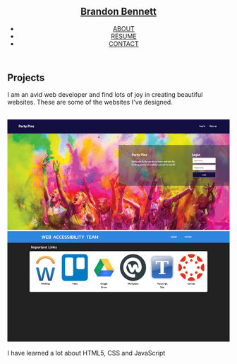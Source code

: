 <!DOCTYPE html>
<html lang="en">
<head>
  <meta charset="UTF-8">
  <meta name="viewport" content="width=device-width, initial-scale=1.0">
  <link href="style.css" type="text/css" rel="stylesheet">
  <title>Brandon Bennett ePortfolio</title>
</head>
<body>
  <header>
    <nav>
      <a href="index.html"><h1>Brandon Bennett</h1></a>
      <ul>
        <li><a href="about.html">ABOUT</a></li>
        <li><a href="resume.html">RESUME</a></li>
        <li><a href="contact.html">CONTACT</a></li>
      </ul>
    </nav>
  </header>
  <main>
    <div>
      <h2>Projects</h2>
      <p>I am an avid web developer and find lots of joy in creating beautiful websites. These are some 
        of the websites I've designed.
      </p><br>
      <img src="photos/partypins.png" height="250px" width="auto" alt="Party Pins">
      <img src="photos/webaccessibility.png" height="250px" width="auto" alt="Web Accessibility">
      <p>I have learned a lot about HTML5, CSS and JavaScript</p>
    </div>
  </main>
  <footer>

  </footer>  
</body>
</html>

